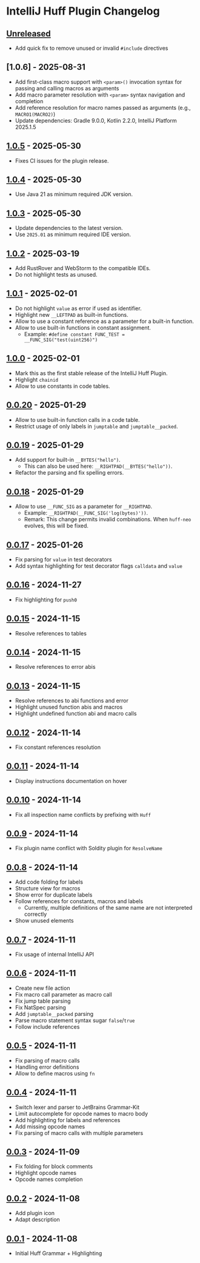 <!-- Keep a Changelog guide -> https://keepachangelog.com -->

# IntelliJ Huff Plugin Changelog

## [Unreleased]

- Add quick fix to remove unused or invalid `#include` directives

## [1.0.6] - 2025-08-31

- Add first-class macro support with `<param>()` invocation syntax for passing and calling macros as arguments
- Add macro parameter resolution with `<param>` syntax navigation and completion
- Add reference resolution for macro names passed as arguments (e.g., `MACRO1(MACRO2)`)
- Update dependencies: Gradle 9.0.0, Kotlin 2.2.0, IntelliJ Platform 2025.1.5

## [1.0.5] - 2025-05-30

- Fixes CI issues for the plugin release.

## [1.0.4] - 2025-05-30

- Use Java 21 as minimum required JDK version.

## [1.0.3] - 2025-05-30

- Update dependencies to the latest version.
- Use `2025.01` as minimum required IDE version.

## [1.0.2] - 2025-03-19

- Add RustRover and WebStorm to the compatible IDEs.
- Do not highlight tests as unused.

## [1.0.1] - 2025-02-01

- Do not highlight `value` as error if used as identifier.
- Highlight new `__LEFTPAD` as built-in functions.
- Allow to use a constant reference as a parameter for a built-in function.
- Allow to use built-in functions in constant assignment.
  - Example: `#define constant FUNC_TEST = __FUNC_SIG("test(uint256)")`

## [1.0.0] - 2025-02-01

- Mark this as the first stable release of the IntelliJ Huff Plugin.
- Highlight `chainid`
- Allow to use constants in code tables.

## [0.0.20] - 2025-01-29

- Allow to use built-in function calls in a code table.
- Restrict usage of only labels in `jumptable` and `jumptable__packed`.

## [0.0.19] - 2025-01-29

- Add support for built-in `__BYTES("hello")`.
  - This can also be used here: `__RIGHTPAD(__BYTES("hello"))`.
- Refactor the parsing and fix spelling errors.

## [0.0.18] - 2025-01-29

- Allow to use `__FUNC_SIG` as a parameter for `__RIGHTPAD`.
  - Example: `__RIGHTPAD(__FUNC_SIG('log(bytes)'))`.
  - Remark: This change permits invalid combinations. When `huff-neo` evolves, this will be fixed.

## [0.0.17] - 2025-01-26

- Fix parsing for `value` in test decorators
- Add syntax highlighting for test decorator flags `calldata` and `value`

## [0.0.16] - 2024-11-27

- Fix highlighting for `push0`

## [0.0.15] - 2024-11-15

- Resolve references to tables

## [0.0.14] - 2024-11-15

- Resolve references to error abis

## [0.0.13] - 2024-11-15

- Resolve references to abi functions and error
- Highlight unused function abis and macros
- Highlight undefined function abi and macro calls

## [0.0.12] - 2024-11-14

- Fix constant references resolution

## [0.0.11] - 2024-11-14

- Display instructions documentation on hover

## [0.0.10] - 2024-11-14

- Fix all inspection name conflicts by prefixing with `Huff`

## [0.0.9] - 2024-11-14

- Fix plugin name conflict with Soldity plugin for `ResolveName`

## [0.0.8] - 2024-11-14

- Add code folding for labels
- Structure view for macros
- Show error for duplicate labels
- Follow references for constants, macros and labels
  - Currently, multiple definitions of the same name are not interpreted correctly
- Show unused elements

## [0.0.7] - 2024-11-11

- Fix usage of internal IntelliJ API

## [0.0.6] - 2024-11-11

- Create new file action
- Fix macro call parameter as macro call
- Fix jump table parsing
- Fix NatSpec parsing
- Add `jumptable__packed` parsing
- Parse macro statement syntax sugar `false`/`true`
- Follow include references

## [0.0.5] - 2024-11-11

- Fix parsing of macro calls
- Handling error definitions
- Allow to define macros using `fn`

## [0.0.4] - 2024-11-11

- Switch lexer and parser to JetBrains Grammar-Kit
- Limit autocomplete for opcode names to macro body
- Add highlighting for labels and references
- Add missing opcode names
- Fix parsing of macro calls with multiple parameters

## [0.0.3] - 2024-11-09

- Fix folding for block comments
- Highlight opcode names
- Opcode names completion

## [0.0.2] - 2024-11-08

- Add plugin icon
- Adapt description

## [0.0.1] - 2024-11-08

- Initial Huff Grammar + Highlighting

[Unreleased]: https://github.com/cakevm/intellij-huff-plugin/compare/v1.0.5...HEAD
[1.0.5]: https://github.com/cakevm/intellij-huff-plugin/compare/v1.0.4...v1.0.5
[1.0.4]: https://github.com/cakevm/intellij-huff-plugin/compare/v1.0.3...v1.0.4
[1.0.3]: https://github.com/cakevm/intellij-huff-plugin/compare/v1.0.2...v1.0.3
[1.0.2]: https://github.com/cakevm/intellij-huff-plugin/compare/v1.0.1...v1.0.2
[1.0.1]: https://github.com/cakevm/intellij-huff-plugin/compare/v1.0.0...v1.0.1
[1.0.0]: https://github.com/cakevm/intellij-huff-plugin/compare/v0.0.20...v1.0.0
[0.0.20]: https://github.com/cakevm/intellij-huff-plugin/compare/v0.0.19...v0.0.20
[0.0.19]: https://github.com/cakevm/intellij-huff-plugin/compare/v0.0.18...v0.0.19
[0.0.18]: https://github.com/cakevm/intellij-huff-plugin/compare/v0.0.17...v0.0.18
[0.0.17]: https://github.com/cakevm/intellij-huff-plugin/compare/v0.0.16...v0.0.17
[0.0.16]: https://github.com/cakevm/intellij-huff-plugin/compare/v0.0.15...v0.0.16
[0.0.15]: https://github.com/cakevm/intellij-huff-plugin/compare/v0.0.14...v0.0.15
[0.0.14]: https://github.com/cakevm/intellij-huff-plugin/compare/v0.0.13...v0.0.14
[0.0.13]: https://github.com/cakevm/intellij-huff-plugin/compare/v0.0.12...v0.0.13
[0.0.12]: https://github.com/cakevm/intellij-huff-plugin/compare/v0.0.11...v0.0.12
[0.0.11]: https://github.com/cakevm/intellij-huff-plugin/compare/v0.0.10...v0.0.11
[0.0.10]: https://github.com/cakevm/intellij-huff-plugin/compare/v0.0.9...v0.0.10
[0.0.9]: https://github.com/cakevm/intellij-huff-plugin/compare/v0.0.8...v0.0.9
[0.0.8]: https://github.com/cakevm/intellij-huff-plugin/compare/v0.0.7...v0.0.8
[0.0.7]: https://github.com/cakevm/intellij-huff-plugin/compare/v0.0.6...v0.0.7
[0.0.6]: https://github.com/cakevm/intellij-huff-plugin/compare/v0.0.5...v0.0.6
[0.0.5]: https://github.com/cakevm/intellij-huff-plugin/compare/v0.0.4...v0.0.5
[0.0.4]: https://github.com/cakevm/intellij-huff-plugin/compare/v0.0.3...v0.0.4
[0.0.3]: https://github.com/cakevm/intellij-huff-plugin/compare/v0.0.2...v0.0.3
[0.0.2]: https://github.com/cakevm/intellij-huff-plugin/compare/v0.0.1...v0.0.2
[0.0.1]: https://github.com/cakevm/intellij-huff-plugin/commits/v0.0.1
